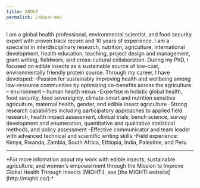 ```yaml
---
title: ABOUT
permalink: /about-me/
---
```


I am a global health professional, environmental scientist, and food security expert with proven track record and 10 years of experience. I am a specialist in interdisciplinary research, nutrition, agriculture, international development, health education, teaching, project design and management, grant writing, fieldwork, and cross-cultural collaboration.  During my PhD, I focused on edible insects as a sustainable source of low-cost, environmentally friendly protein source.  Through my career, I have developed:
-Passion for sustainably improving health and wellbeing among low-resource communities by optimizing co-benefits across the agriculture – environment – human health nexus 
-Expertise in holistic global health, food security, food sovereignty, climate-smart and nutrition sensitive agriculture, maternal health, gender, and edible insect agriculture
-Strong research capabilities including participatory approaches to applied field research, health impact assessment, clinical trials, bench science, survey development and enumeration, quantitative and qualitative statistical methods, and policy assessment 
-Effective communicator and team leader with advanced technical and scientific writing skills
-Field experience: Kenya, Rwanda, Zambia, South Africa, Ethiopia, India, Palestine, and Peru
<br>

<hr>
*For more infomation about my work with edible insects, sustainable agriculture, and women's empowerment through the Mission to Improve Global Health Through Insects (MIGHTi), see [the MIGHTi website](http://mighti.co/).*
